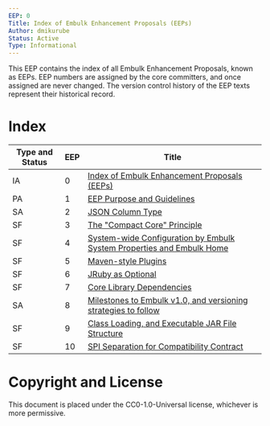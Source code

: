 ```yaml
---
EEP: 0
Title: Index of Embulk Enhancement Proposals (EEPs)
Author: dmikurube
Status: Active
Type: Informational
---
```


This EEP contains the index of all Embulk Enhancement Proposals, known as EEPs. EEP numbers are assigned by the core committers, and once assigned are never changed. The version control history of the EEP texts represent their historical record.

Index
======

| Type and Status | EEP | Title |
| --------------- | --- | ----- |
| IA |  0 | [Index of Embulk Enhancement Proposals (EEPs)](./eep-0000.md) |
| PA |  1 | [EEP Purpose and Guidelines](./eep-0001.md) |
| SA |  2 | [JSON Column Type](./eep-0002.md) |
| SF |  3 | [The "Compact Core" Principle](./eep-0003.md) |
| SF |  4 | [System-wide Configuration by Embulk System Properties and Embulk Home](./eep-0004.md) |
| SF |  5 | [Maven-style Plugins](./eep-0005.md) |
| SF |  6 | [JRuby as Optional](./eep-0006.md) |
| SF |  7 | [Core Library Dependencies](./eep-0007.md) |
| SA |  8 | [Milestones to Embulk v1.0, and versioning strategies to follow](./eep-0008.md) |
| SF |  9 | [Class Loading, and Executable JAR File Structure](./eep-0009.md) |
| SF | 10 | [SPI Separation for Compatibility Contract](./eep-0010.md) |

Copyright and License
======================

This document is placed under the CC0-1.0-Universal license, whichever is more permissive.
